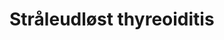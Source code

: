 # Stråleudløst thyreoiditis

<!-- {BearID:022EDADC-4649-4DCA-9484-65BB63103D4A-27973-00004213080FAFB3} -->
